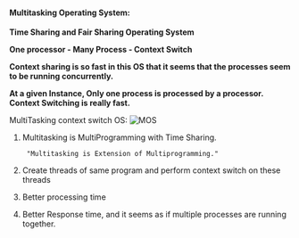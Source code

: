 #### Multitasking Operating System:
**Time Sharing and Fair Sharing Operating System**

**One processor - Many Process - Context Switch**

**Context sharing is so fast in this OS that it seems that the processes seem to be running concurrently.**

**At a given Instance, Only one process is processed by a processor. Context Switching is really fast.**

MultiTasking context switch OS:
![MOS](https://i1.wp.com/tutorialwing.com/wp-content/uploads/2018/09/tutorialwing-os-multitasking.png?resize=504%2C272&ssl=1)

1) Multitasking is MultiProgramming with Time Sharing. 
            
        "Multitasking is Extension of Multiprogramming."
2) Create threads of same program and perform context switch on these threads
3) Better processing time
4) Better Response time, and it seems as if multiple processes are running together.
